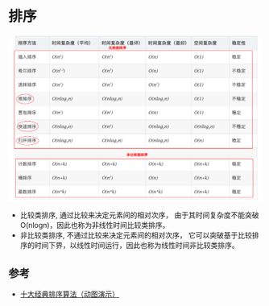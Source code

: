 # 排序

![](./sort.png)

- 比较类排序, 通过比较来决定元素间的相对次序，
由于其时间复杂度不能突破O(nlogn)，因此也称为非线性时间比较类排序。
- 非比较类排序, 不通过比较来决定元素间的相对次序，
它可以突破基于比较排序的时间下界，以线性时间运行，因此也称为线性时间非比较类排序。 

## 参考

- [十大经典排序算法（动图演示）](https://www.cnblogs.com/onepixel/p/7674659.html)

